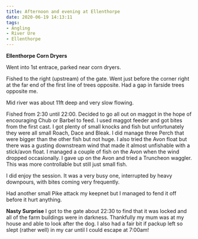 ```yaml
---
title: Afternoon and evening at Ellenthorpe
date: 2020-06-19 14:13:11
tags:
- Angling
- River Ure
- Ellenthorpe
---
```

**Ellenthorpe Corn Dryers** 

Went into 1st entrace, parked near corn dryers.

Fished to the right (upstream) of the gate. Went just before the corner right at the far end of the first line of trees opposite. Had a gap in farside trees opposite me.

Mid river was about 11ft deep and very slow flowing.

Fished from 2:30 until 22:00. Decided to go all out on maggot in the hope of encouraging Chub or Barbel to feed. I used maggot feeder and got bites from the first cast. I got plenty of small knocks and fish but unfortunately they were all small Roach, Dace and Bleak. I did manage three Perch that were bigger than the other fish but not huge. I also tried the Avon float but there was a gusting downstream wind that made it almost unfishable with a stick/avon float. I managed a couple of fish on the Avon when the wind dropped occasionally. I gave up on the Avon and tried a Truncheon waggler. This was more controllable but still just small fish. 

I did enjoy the session. It was a very busy one, interrupted by heavy downpours, with bites coming very frequently.

Had another small Pike attack my keepnet but I managed to fend it off before it hurt anything.

**Nasty Surprise**
I got to the gate about 22:30 to find that it was locked and all of the farm buildings were in darkness. Thankfully my mum was at my house and able to look after the dog. I also had a fair bit if packup left so slept (rather well) in my car until I could escape at 7:00am!


